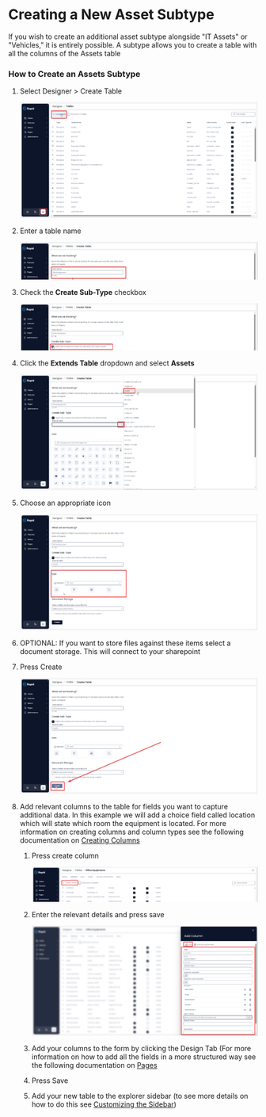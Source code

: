 # Creating a New Asset Subtype

If you wish to create an additional asset subtype alongside "IT Assets" or "Vehicles," it is entirely possible. A subtype allows you to create a table with all the columns of the Assets table

### How to Create an Assets Subtype

1. Select Designer &gt; Create Table  

    ![image-1702445850673.png](./downloaded_image_1705285237147.png)

2. Enter a table name  

    ![image-1702445929554.png](./downloaded_image_1705285238164.png)

3. Check the **Create Sub-Type** checkbox  

    ![image-1702445975205.png](./downloaded_image_1705285239185.png)

4. Click the **Extends Table** dropdown and select **Assets**

    ![image-1702446027491.png](./downloaded_image_1705285240207.png)

5. Choose an appropriate icon  

    ![image-1702446091533.png](./downloaded_image_1705285241226.png)

6. OPTIONAL: If you want to store files against these items select a document storage. This will connect to your sharepoint
7. Press Create 

    ![image-1702446158934.png](./downloaded_image_1705285242242.png)

8. Add relevant columns to the table for fields you want to capture additional data. In this example we will add a choice field called location which will state which room the equipment is located. For more information on creating columns and column types see the following documentation on [Creating Columns](https://docs.rapidplatform.com/books/experiences/page/how-to-add-columns-to-a-data-table)

    1. Press create column 

        ![image-1702446301740.png](./downloaded_image_1705285243259.png)

    2. Enter the relevant details and press save  

        ![image-1702446354964.png](./downloaded_image_1705285244284.png)

    3. Add your columns to the form by clicking the Design Tab (For more information on how to add all the fields in a more structured way see the following documentation on [Pages](https://docs.rapidplatform.com/books/experiences/page/all-about-pages-in-designer)

    4. Press Save
    
    5. Add your new table to the explorer sidebar (to see more details on how to do this see [Customizing the Sidebar](https://docs.rapidplatform.com/books/experiences/page/how-to-customise-sidebars-using-menus))